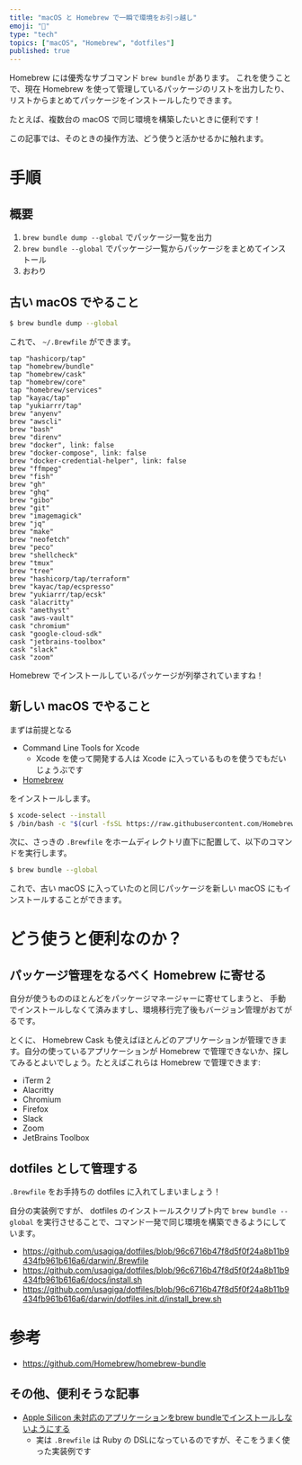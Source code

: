 ```yaml
---
title: "macOS と Homebrew で一瞬で環境をお引っ越し"
emoji: "🍻"
type: "tech"
topics: ["macOS", "Homebrew", "dotfiles"]
published: true
---
```


Homebrew には優秀なサブコマンド `brew bundle` があります。
これを使うことで、現在 Homebrew を使って管理しているパッケージのリストを出力したり、
リストからまとめてパッケージをインストールしたりできます。

たとえば、複数台の macOS で同じ環境を構築したいときに便利です！

この記事では、そのときの操作方法、どう使うと活かせるかに触れます。


# 手順

## 概要

1. `brew bundle dump --global` でパッケージ一覧を出力
2. `brew bundle --global` でパッケージ一覧からパッケージをまとめてインストール
3. おわり

## 古い macOS でやること

```sh
$ brew bundle dump --global
```

これで、 `~/.Brewfile` ができます。

```ruby:.Brewfile
tap "hashicorp/tap"
tap "homebrew/bundle"
tap "homebrew/cask"
tap "homebrew/core"
tap "homebrew/services"
tap "kayac/tap"
tap "yukiarrr/tap"
brew "anyenv"
brew "awscli"
brew "bash"
brew "direnv"
brew "docker", link: false
brew "docker-compose", link: false
brew "docker-credential-helper", link: false
brew "ffmpeg"
brew "fish"
brew "gh"
brew "ghq"
brew "gibo"
brew "git"
brew "imagemagick"
brew "jq"
brew "make"
brew "neofetch"
brew "peco"
brew "shellcheck"
brew "tmux"
brew "tree"
brew "hashicorp/tap/terraform"
brew "kayac/tap/ecspresso"
brew "yukiarrr/tap/ecsk"
cask "alacritty"
cask "amethyst"
cask "aws-vault"
cask "chromium"
cask "google-cloud-sdk"
cask "jetbrains-toolbox"
cask "slack"
cask "zoom"
```

Homebrew でインストールしているパッケージが列挙されていますね！


## 新しい macOS でやること

まずは前提となる

- Command Line Tools for Xcode
    - Xcode を使って開発する人は Xcode に入っているものを使うでもだいじょうぶです
- [Homebrew](https://brew.sh/)

をインストールします。

```sh
$ xcode-select --install
$ /bin/bash -c "$(curl -fsSL https://raw.githubusercontent.com/Homebrew/install/HEAD/install.sh)"
```

次に、さっきの `.Brewfile` をホームディレクトリ直下に配置して、以下のコマンドを実行します。

```sh
$ brew bundle --global
```

これで、古い macOS に入っていたのと同じパッケージを新しい macOS にもインストールすることができます。


# どう使うと便利なのか？

## パッケージ管理をなるべく Homebrew に寄せる

自分が使うもののほとんどをパッケージマネージャーに寄せてしまうと、
手動でインストールしなくて済みますし、環境移行完了後もバージョン管理がおてがるです。

とくに、 Homebrew Cask も使えばほとんどのアプリケーションが管理できます。自分の使っているアプリケーションが Homebrew で管理できないか、探してみるとよいでしょう。たとえばこれらは Homebrew で管理できます:

- iTerm 2
- Alacritty
- Chromium
- Firefox
- Slack
- Zoom
- JetBrains Toolbox


## dotfiles として管理する

`.Brewfile` をお手持ちの dotfiles に入れてしまいましょう！

自分の実装例ですが、 dotfiles のインストールスクリプト内で `brew bundle --global` を実行させることで、コマンド一発で同じ環境を構築できるようにしています。

- https://github.com/usagiga/dotfiles/blob/96c6716b47f8d5f0f24a8b11b9434fb961b616a6/darwin/.Brewfile
- https://github.com/usagiga/dotfiles/blob/96c6716b47f8d5f0f24a8b11b9434fb961b616a6/docs/install.sh
- https://github.com/usagiga/dotfiles/blob/96c6716b47f8d5f0f24a8b11b9434fb961b616a6/darwin/dotfiles.init.d/install_brew.sh

# 参考

- https://github.com/Homebrew/homebrew-bundle

## その他、便利そうな記事

- [Apple Silicon 未対応のアプリケーションをbrew bundleでインストールしないようにする](https://zenn.dev/mactkg/articles/71d09e350315f9)
    - 実は `.Brewfile` は Ruby の DSLになっているのですが、そこをうまく使った実装例です
